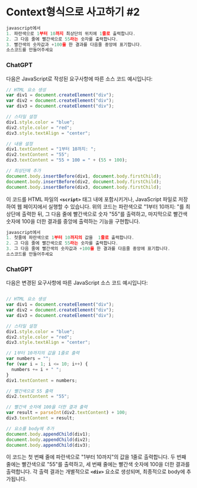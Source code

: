# Context형식으로 사고하기 #2


```jsx
javascript에서 
1. 파란색으로 1부터 10까지 최상단의 위치에 1줄로 출력합니다.
2. 그 다음 줄에 빨간색으로 55라는 숫자를 출력합니다.
3. 빨간색의 숫자값과 +100을 한 결과를 다음줄 중앙에 표기합니다.
소스코드를 만들어주세요
```

### ChatGPT

다음은 JavaScript로 작성된 요구사항에 따른 소스 코드 예시입니다:

```javascript
// HTML 요소 생성
var div1 = document.createElement("div");
var div2 = document.createElement("div");
var div3 = document.createElement("div");

// 스타일 설정
div1.style.color = "blue";
div2.style.color = "red";
div3.style.textAlign = "center";

// 내용 설정
div1.textContent = "1부터 10까지: ";
div2.textContent = "55";
div3.textContent = "55 + 100 = " + (55 + 100);

// 최상단에 추가
document.body.insertBefore(div1, document.body.firstChild);
document.body.insertBefore(div2, document.body.firstChild);
document.body.insertBefore(div3, document.body.firstChild);

```

이 코드를 HTML 파일의 **`<script>`** 태그 내에 포함시키거나, JavaScript 파일로 저장하여 웹 페이지에서 실행할 수 있습니다. 위의 코드는 파란색으로 "1부터 10까지: "를 최상단에 출력한 뒤, 그 다음 줄에 빨간색으로 숫자 "55"를 출력하고, 마지막으로 빨간색 숫자에 100을 더한 결과를 중앙에 출력하는 기능을 구현합니다.


```jsx
javascript에서 
1. 첫줄에 파란색으로 1부터 10까지의 값을  1줄로 출력합니다.
2. 그 다음 줄에 빨간색으로 55라는 숫자를 출력합니다.
3. 그 다음 줄에 빨간색의 숫자값과 +100을 한 결과를 다음줄 중앙에 표기합니다.
소스코드를 만들어주세요
```

### ChatGPT

다음은 변경된 요구사항에 따른 JavaScript 소스 코드 예시입니다:

```javascript

// HTML 요소 생성
var div1 = document.createElement("div");
var div2 = document.createElement("div");
var div3 = document.createElement("div");

// 스타일 설정
div1.style.color = "blue";
div2.style.color = "red";
div3.style.textAlign = "center";

// 1부터 10까지의 값을 1줄로 출력
var numbers = "";
for (var i = 1; i <= 10; i++) {
  numbers += i + " ";
}
div1.textContent = numbers;

// 빨간색으로 55 출력
div2.textContent = "55";

// 빨간색 숫자에 100을 더한 결과 출력
var result = parseInt(div2.textContent) + 100;
div3.textContent = result;

// 요소를 body에 추가
document.body.appendChild(div1);
document.body.appendChild(div2);
document.body.appendChild(div3);

```

이 코드는 첫 번째 줄에 파란색으로 "1부터 10까지"의 값을 1줄로 출력합니다. 두 번째 줄에는 빨간색으로 "55"를 출력하고, 세 번째 줄에는 빨간색 숫자에 100을 더한 결과를 출력합니다. 각 출력 결과는 개별적으로 **`<div>`** 요소로 생성되며, 최종적으로 body에 추가됩니다.